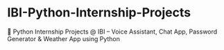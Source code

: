 # IBI-Python-Internship-Projects
🔹 Python Internship Projects @ IBI – Voice Assistant, Chat App, Password Generator &amp; Weather App using Python
